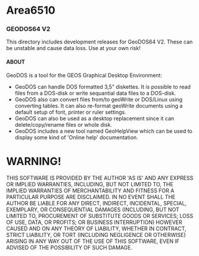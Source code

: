 # Area6510

### GEODOS64 V2
This directory includes development releases for GeoDOS64 V2. These can be unstable and cause data loss. Use at your own risk!

#### ABOUT
GeoDOS is a tool for the GEOS Graphical Desktop Environment:
* GeoDOS can handle DOS formatted 3,5" diskettes. It is possible to read files from a DOS-disk or write sequantial data files to a DOS-disk.
* GeoDOS also can convert files from/to geoWrite or DOS/Linux using converting tables. It can also re-format geoWrite documents using a default setup of font, printer or ruler settings.
* GeoDOS can also be used as a desktop replacement since it can delete/copy/rename files or whole disk.
* GeoDOS includes a new tool named GeoHelpView which can be used to display some kind of 'Online help' documentation.

# WARNING!
THIS SOFTWARE IS PROVIDED BY THE AUTHOR 'AS IS' AND ANY EXPRESS OR IMPLIED
WARRANTIES, INCLUDING, BUT NOT LIMITED TO, THE IMPLIED WARRANTIES OF
MERCHANTABILITY AND FITNESS FOR A PARTICULAR PURPOSE ARE DISCLAIMED. IN NO
EVENT SHALL THE AUTHOR BE LIABLE FOR ANY DIRECT, INDIRECT, INCIDENTAL,
SPECIAL, EXEMPLARY, OR CONSEQUENTIAL DAMAGES (INCLUDING, BUT NOT LIMITED TO,
PROCUREMENT OF SUBSTITUTE GOODS OR SERVICES; LOSS OF USE, DATA, OR PROFITS;
OR BUSINESS INTERRUPTION) HOWEVER CAUSED AND ON ANY THEORY OF LIABILITY,
WHETHER IN CONTRACT, STRICT LIABILITY, OR TORT (INCLUDING NEGLIGENCE OR
OTHERWISE) ARISING IN ANY WAY OUT OF THE USE OF THIS SOFTWARE, EVEN IF
ADVISED OF THE POSSIBILITY OF SUCH DAMAGE.
